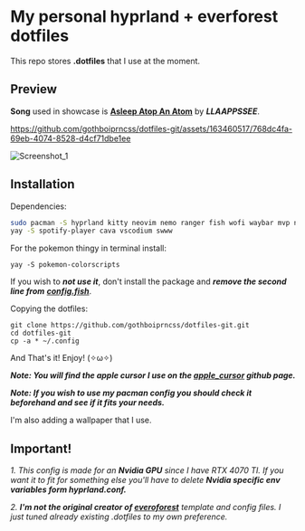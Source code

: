 # **My personal hyprland + everforest dotfiles**
This repo stores **.dotfiles** that I use at the moment. 

## Preview

__Song__ used in showcase is [__Asleep Atop An Atom__](https://soundcloud.com/lapse/asleepatopanatom) by **_LLAAPPSSEE_**.



https://github.com/gothboiprncss/dotfiles-git/assets/163460517/768dc4fa-69eb-4074-8528-d4cf71dbe1ee



![Screenshot_1](https://i.imgur.com/8P3FqPo.png)

## Installation

Dependencies:

```bash
sudo pacman -S hyprland kitty neovim nemo ranger fish wofi waybar mvp neofetch swaylock sddm
yay -S spotify-player cava vscodium swww
```
For the pokemon thingy in terminal install: 
```
yay -S pokemon-colorscripts
```
If you wish to **_not use it_**, don't install the package and **_remove the second line from_** [**_config.fish_**](https://github.com/gothboiprncss/dotfiles-git/blob/main/fish/config.fish).

Copying the dotfiles:
```
git clone https://github.com/gothboiprncss/dotfiles-git.git
cd dotfiles-git
cp -a * ~/.config
```
And That's it! Enjoy! (✧ω✧)

*__Note: You will find the apple cursor I use on the [apple_cursor](https://github.com/ful1e5/apple_cursor) github page.__*

*__Note: If you wish to use my pacman config you should check it beforehand and see if it fits your needs.__*

I'm also adding a wallpaper that I use.
    
## Important!

_1. This config is made for an **Nvidia GPU** since I have RTX 4070 TI. If you want it to fit for something else you'll have to delete **Nvidia specific env variables form hyprland.conf.**_

_2. **I'm not the original creator of [everoforest](https://github.com/3rfaan/arch-everforest)** template and config files. I just tuned already existing .dotfiles to my own preference._

